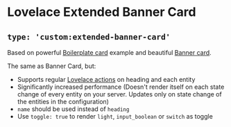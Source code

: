 # Lovelace Extended Banner Card
## `type: 'custom:extended-banner-card'`
Based on powerful [Boilerplate card](https://github.com/custom-cards/boilerplate-card) example and beautiful [Banner card](https://github.com/nervetattoo/banner-card).

The same as Banner Card, but:
* Supports regular [Lovelace actions](https://www.home-assistant.io/lovelace/actions/) on heading and each entity
* Significantly increased performance (Doesn't render itself on each state change of every entity on your server. Updates only on state change of the entities in the configuration)
* `name` should be used instead of `heading`
* Use `toggle: true` to render `light`, `input_boolean` or `switch` as toggle
